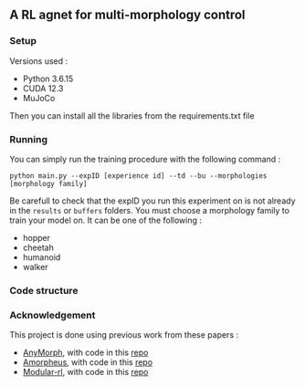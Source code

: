 ## A RL agnet for multi-morphology control

### Setup

Versions used :
- Python 3.6.15 
- CUDA 12.3  
- MuJoCo 

Then you can install all the libraries from the requirements.txt file

### Running 

You can simply run the training procedure with the following command :

```
python main.py --expID [experience id] --td --bu --morphologies [morphology family]
```

Be carefull to check that the expID you run this experiment on is not already in the `results` or `buffers` folders. You must choose a morphology family to train your model on. It can be one of the following :
- hopper
- cheetah
- humanoid
- walker

### Code structure




### Acknowledgement

This project is done using previous work from these papers :
- [AnyMorph](https://arxiv.org/abs/2206.12279), with code in this [repo](https://github.com/montrealrobotics/AnyMorph)
- [Amorpheus](https://arxiv.org/abs/2010.01856), with code in this [repo](https://github.com/yobibyte/amorpheus)
- [Modular-rl](https://arxiv.org/abs/2007.04976), with code in this [repo](https://github.com/huangwl18/modular-rl)